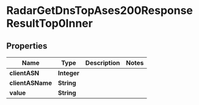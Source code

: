 

# RadarGetDnsTopAses200ResponseResultTop0Inner


## Properties

| Name | Type | Description | Notes |
|------------ | ------------- | ------------- | -------------|
|**clientASN** | **Integer** |  |  |
|**clientASName** | **String** |  |  |
|**value** | **String** |  |  |



